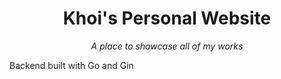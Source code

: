 <h1 align="center">Khoi's Personal Website</h1>

<p align="center"><i>A place to showcase all of my works</i></p>

Backend built with Go and Gin 